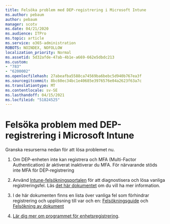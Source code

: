 ```yaml
---
title: Felsöka problem med DEP-registrering i Microsoft Intune
ms.author: pebaum
author: pebaum
manager: scotv
ms.date: 04/21/2020
ms.audience: ITPro
ms.topic: article
ms.service: o365-administration
ROBOTS: NOINDEX, NOFOLLOW
localization_priority: Normal
ms.assetid: 5d32afde-47ab-4b1e-a669-662e5dbdc213
ms.custom:
- "783"
- "6200002"
ms.openlocfilehash: 27abeafba5588ca74569ba6bebc5d940b767ea3f
ms.sourcegitcommit: 8bc60ec34bc1e40685e3976576e04a2623f63a7c
ms.translationtype: MT
ms.contentlocale: sv-SE
ms.lasthandoff: 04/15/2021
ms.locfileid: "51824525"
---
```

# <a name="troubleshoot-issues-with-dep-enrollment-in-microsoft-intune"></a>Felsöka problem med DEP-registrering i Microsoft Intune

Granska resurserna nedan för att lösa problemet nu.
  
1. Om DEP-enheten inte kan registrera och MFA (Multi-Factor Authentication) är aktiverat inaktiverar du MFA. För närvarande stöds inte MFA för DEP-registrering

2. Använd [Intune-felsökningsportalen](https://devicemanagement.microsoft.com/#blade/Microsoft_Intune_DeviceSettings/TroubleshootBlade) för att diagnostisera och lösa vanliga registreringsfel. Läs [det här dokumentet](https://docs.microsoft.com/intune/help-desk-operators) om du vill ha mer information.

3. I de här dokumenten finns en lista över vanliga fel som förhindrar registrering och upplösning till var och en: [Felsökningsguide](https://support.microsoft.com/help/4039809/troubleshooting-ios-device-enrollment-in-intune) och [Felsökning av dokument](https://docs.microsoft.com/troubleshoot/mem/intune/troubleshoot-device-enrollment-in-intune)

4. [Lär dig mer om programmet för enhetsregistrering](https://docs.microsoft.com/intune/device-enrollment-program-enroll-ios).
